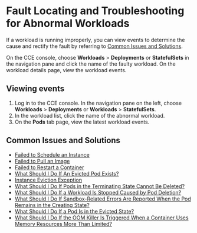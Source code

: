 # Fault Locating and Troubleshooting for Abnormal Workloads<a name="cce_faq_00134"></a>

If a workload is running improperly, you can view events to determine the cause and rectify the fault by referring to  [Common Issues and Solutions](#en-us_topic_0242566249_en-us_topic_0179003348_section1110784004410).

On the CCE console, choose  **Workloads**  \>  **Deployments**  or  **StatefulSets**  in the navigation pane and click the name of the faulty workload. On the workload details page, view the workload events.

## Viewing events<a name="en-us_topic_0242566249_section13566155892120"></a>

1.  Log in to the CCE console. In the navigation pane on the left, choose  **Workloads**  \>  **Deployments**  or  **Workloads**  \>  **StatefulSets**.
2.  In the workload list, click the name of the abnormal workload.
3.  On the  **Pods**  tab page, view the latest workload events.

## Common Issues and Solutions<a name="en-us_topic_0242566249_en-us_topic_0179003348_section1110784004410"></a>

-   [Failed to Schedule an Instance](failed-to-schedule-an-instance.md#cce_faq_00098)
-   [Failed to Pull an Image](failed-to-pull-an-image.md#cce_faq_00015)
-   [Failed to Restart a Container](failed-to-restart-a-container.md#cce_faq_00018)
-   [What Should I Do If An Evicted Pod Exists?](what-should-i-do-if-an-evicted-pod-exists.md#cce_faq_00209)
-   [Instance Eviction Exception](instance-eviction-exception.md#cce_faq_00140)
-   [What Should I Do If Pods in the Terminating State Cannot Be Deleted?](what-should-i-do-if-pods-in-the-terminating-state-cannot-be-deleted.md#cce_faq_00210)
-   [What Should I Do If a Workload Is Stopped Caused by Pod Deletion?](what-should-i-do-if-a-workload-is-stopped-caused-by-pod-deletion.md#cce_faq_00012)
-   [What Should I Do If Sandbox-Related Errors Are Reported When the Pod Remains in the Creating State?](what-should-i-do-if-sandbox-related-errors-are-reported-when-the-pod-remains-in-the-creating-state.md#cce_faq_00005)
-   [What Should I Do If a Pod Is in the Evicted State?](what-should-i-do-if-a-pod-is-in-the-evicted-state.md#cce_faq_00199)
-   [What Should I Do If the OOM Killer Is Triggered When a Container Uses Memory Resources More Than Limited?](what-should-i-do-if-the-oom-killer-is-triggered-when-a-container-uses-memory-resources-more-than-lim.md#cce_faq_00002)

